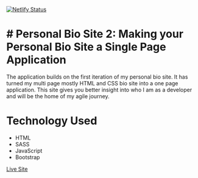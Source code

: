 [![Netlify Status](https://api.netlify.com/api/v1/badges/e38e5f5f-62c3-4cb7-b8ea-1740dc342613/deploy-status)](https://app.netlify.com/sites/wendellp-personalbiosite/deploys)



# # Personal Bio Site 2: Making your Personal Bio Site a Single Page Application
The application builds on the first iteration of my personal bio site. It has turned my multi page mostly HTML and CSS bio site into a one page application. This site gives you better insight into who I am as a developer and will be the home of my agile journey.

# Technology Used
 - HTML
 - SASS
 - JavaScript
 - Bootstrap

[Live Site](https://wendellp-personalbiosite.netlify.app/)
